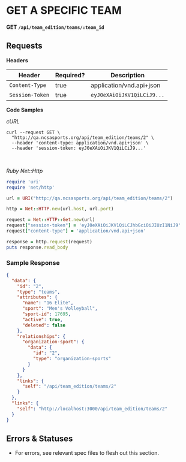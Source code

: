 # GET A SPECIFIC TEAM

**GET `/api/team_edition/teams/:team_id`**


## Requests

**Headers**

| Header          | Required? | Description                |
|-----------------|-----------|----------------------------|
| `Content-Type`  | true      | application/vnd.api+json   |
| `Session-Token` | true      | `eyJ0eXAiOiJKV1QiLCiJ9...` |


**Code Samples**

_cURL_

```shell
curl --request GET \
  "http://qa.ncsasports.org/api/team_edition/teams/2" \
  --header 'content-type: application/vnd.api+json' \
  --header 'session-token: eyJ0eXAiOiJKV1QiLCiJ9...'
```

<br>

_Ruby Net::Http_

```ruby
require 'uri'
require 'net/http'

url = URI("http://qa.ncsasports.org/api/team_edition/teams/2")

http = Net::HTTP.new(url.host, url.port)

request = Net::HTTP::Get.new(url)
request["session-token"] = 'eyJ0eXAiOiJKV1QiLCJhbGciOiJIUzI1NiJ9'
request["content-type"] = 'application/vnd.api+json'

response = http.request(request)
puts response.read_body
```


### Sample Response

```json
{
  "data": {
    "id": "2",
    "type": "teams",
    "attributes": {
      "name": "16 Elite",
      "sport": "Men's Volleyball",
      "sport-id": 17695,
      "active": true,
      "deleted": false
    },
    "relationships": {
      "organization-sport": {
        "data": {
          "id": "2",
          "type": "organization-sports"
        }
      }
    },
    "links": {
      "self": "/api/team_edition/teams/2"
    }
  },
  "links": {
    "self": "http://localhost:3000/api/team_edition/teams/2"
  }
}
```


## Errors & Statuses

* For errors, see relevant spec files to flesh out this section.
